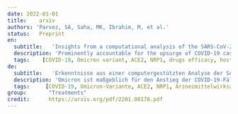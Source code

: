 ```yaml
---
date: 2022-01-01
title:    arxiv 
authors: 'Parvez, SA, Saha, MK, Ibrahim, M, et al.'
status:   Preprint
en:
  subtitle:   'Insights from a computational analysis of the SARS-CoV-2 Omicron variant: Host-pathogen interaction, pathogenicity, and possible therapeutics'
  description: 'Prominently accountable for the upsurge of COVID-19 cases as the world attempts to recover from the previous two waves, Omicron has further threatened the conventional therapeutic approaches. Omicron is the fifth variant of concern (VOC), which comprises more than 10 mutations in the receptor-binding domain (RBD) of the spike protein. However, the lack of extensive research regarding Omicron has raised the need to establish correlations to understand this variant by structural comparisons. Here, we evaluate, correlate, and compare its genomic sequences through an immunoinformatic approach with wild and mutant RBD forms of the spike protein to understand its epidemiological characteristics and responses towards existing drugs for better patient management. Our computational analyses provided insights into infectious and pathogenic trails of the Omicron variant. In addition, while the analysis represented South Africa’s Omicron variant being similar to the highly-infectious B.1.620 variant, mutations within the prominent proteins are hypothesized to alter its pathogenicity. Moreover, docking evaluations revealed significant differences in binding affinity with human  receptors, ACE2 and NRP1. Owing to its characteristics of rendering existing treatments ineffective, we evaluated the drug efficacy against their target protein encoded in the Omicron through molecular docking approach. Most of the tested drugs were proven to be effective. Nirmatrelvir (Paxlovid), MPro 13b, and Lopinavir displayed increased effectiveness and efficacy, while Ivermectin showed the best result against Omicron.'
  tags:    [COVID-19, Omicron variant, ACE2, NRP1, drugs efficacy, host-pathogen interaction, Ivermectin, Paxlovid, Lopinavir]
de: 
  subtitle:   'Erkenntnisse aus einer computergestützten Analyse der SARS-CoV-2 Omicron-Variante: Wirt-Pathogen-Interaktion, Pathogenität und mögliche Therapeutika'
  description: 'Omicron ist maßgeblich für den Anstieg der COVID-19-Fälle verantwortlich, während die Welt versucht, sich von den beiden vorangegangenen Wellen zu erholen, und stellt eine weitere Bedrohung für die herkömmlichen therapeutischen Ansätze dar. Omicron ist die fünfte besorgniserregende Variante (VOC), die mehr als 10 Mutationen in der rezeptorbindenden Domäne (RBD) des Spike-Proteins umfasst. Der Mangel an umfassender Forschung zu Omicron hat jedoch die Notwendigkeit aufgeworfen, Korrelationen herzustellen, um diese Variante durch strukturelle Vergleiche zu verstehen. Hier bewerten, korrelieren und vergleichen wir seine genomischen Sequenzen mit Hilfe eines immuninformatischen Ansatzes mit wilden und mutierten RBD-Formen des Spike-Proteins, um seine epidemiologischen Merkmale und Reaktionen auf vorhandene Medikamente für ein besseres Patientenmanagement zu verstehen. Unsere computergestützten Analysen lieferten Einblicke in die infektiösen und pathogenen Pfade der Omicron-Variante. Während die Analyse ergab, dass die südafrikanische Omicron-Variante der hochinfektiösen B.1.620-Variante ähnelt, wird angenommen, dass Mutationen innerhalb der prominenten Proteine die Pathogenität verändern. Darüber hinaus ergaben Docking-Evaluierungen signifikante Unterschiede in der Bindungsaffinität mit menschlichen Rezeptoren, ACE2 und NRP1. Aufgrund seiner Eigenschaft, bestehende Behandlungen unwirksam zu machen, haben wir die Wirksamkeit der Medikamente gegen ihr im Omicron kodiertes Zielprotein durch molekulares Docking untersucht. Die meisten der getesteten Medikamente erwiesen sich als wirksam. Nirmatrelvir (Paxlovid), MPro 13b und Lopinavir zeigten eine erhöhte Wirksamkeit und Effektivität, während Ivermectin das beste Ergebnis gegen Omicron zeigte.'
  tags:     [COVID-19, Omicron-Variante, ACE2, NRP1, Arzneimittelwirksamkeit, Wirt-Pathogen-Interaktion, Ivermectin, Paxlovid, Lopinavir]
group:       "Treatments"
credit:      https://arxiv.org/pdf/2201.08176.pdf
---
```

